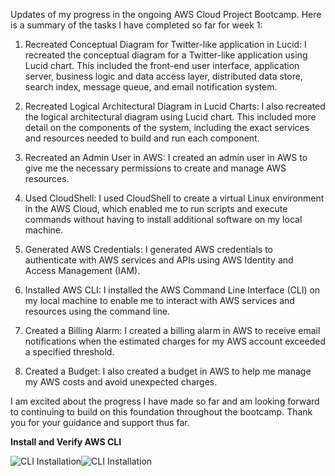 Updates of my progress in the ongoing AWS Cloud Project Bootcamp. Here is a summary of the tasks I have completed so far for week 1:
1.	Recreated Conceptual Diagram for Twitter-like application in Lucid: I recreated the conceptual diagram for a Twitter-like application using Lucid chart. This included the front-end user interface, application server, business logic and data access layer, distributed data store, search index, message queue, and email notification system.

2.	Recreated Logical Architectural Diagram in Lucid Charts: I also recreated the logical architectural diagram using Lucid chart. This included more detail on the components of the system, including the exact services and resources needed to build and run each component.

3.	Recreated an Admin User in AWS: I created an admin user in AWS to give me the necessary permissions to create and manage AWS resources.

4.	Used CloudShell: I used CloudShell to create a virtual Linux environment in the AWS Cloud, which enabled me to run scripts and execute commands without having to install additional software on my local machine.

5.	Generated AWS Credentials: I generated AWS credentials to authenticate with AWS services and APIs using AWS Identity and Access Management (IAM).

6.	Installed AWS CLI: I installed the AWS Command Line Interface (CLI) on my local machine to enable me to interact with AWS services and resources using the command line.

7.	Created a Billing Alarm: I created a billing alarm in AWS to receive email notifications when the estimated charges for my AWS account exceeded a specified threshold.

8.	Created a Budget: I also created a budget in AWS to help me manage my AWS costs and avoid unexpected charges.

I am excited about the progress I have made so far and am looking forward to continuing to build on this foundation throughout the bootcamp. Thank you for your guidance and support thus far.

**Install and Verify AWS CLI**

![CLI Installation](https://user-images.githubusercontent.com/124866629/220412502-1a4337fb-50c3-4c0e-bb93-d4b8ca7b5eca.jpg)![CLI Installation](https://user-images.githubusercontent.com/124866629/220412650-cca56e5f-c77f-45cd-9f00-2ffbb95cd817.jpg)
